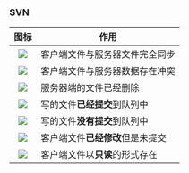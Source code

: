 ### SVN

|                             图标                             | 作用                             |
| :----------------------------------------------------------: | -------------------------------- |
| ![](https://img-blog.csdn.net/20180328103246502?watermark/2/text/aHR0cHM6Ly9ibG9nLmNzZG4ubmV0L3dlaXhpbl8zNzYzNTQwMA==/font/5a6L5L2T/fontsize/400/fill/I0JBQkFCMA==/dissolve/70) | 客户端文件与服务器文件完全同步   |
| ![](https://img-blog.csdn.net/20180328103403163?watermark/2/text/aHR0cHM6Ly9ibG9nLmNzZG4ubmV0L3dlaXhpbl8zNzYzNTQwMA==/font/5a6L5L2T/fontsize/400/fill/I0JBQkFCMA==/dissolve/70) | 客户端文件与服务器数据存在冲突   |
| ![](https://img-blog.csdn.net/20180328103716160?watermark/2/text/aHR0cHM6Ly9ibG9nLmNzZG4ubmV0L3dlaXhpbl8zNzYzNTQwMA==/font/5a6L5L2T/fontsize/400/fill/I0JBQkFCMA==/dissolve/70) | 服务器端的文件已经删除           |
| ![](https://img-blog.csdn.net/20180328104731765?watermark/2/text/aHR0cHM6Ly9ibG9nLmNzZG4ubmV0L3dlaXhpbl8zNzYzNTQwMA==/font/5a6L5L2T/fontsize/400/fill/I0JBQkFCMA==/dissolve/70) | 写的文件**已经提交**到队列中     |
| ![](https://img-blog.csdn.net/20180328104759181?watermark/2/text/aHR0cHM6Ly9ibG9nLmNzZG4ubmV0L3dlaXhpbl8zNzYzNTQwMA==/font/5a6L5L2T/fontsize/400/fill/I0JBQkFCMA==/dissolve/70) | 写的文件**没有提交**到队列中     |
| ![](https://img-blog.csdn.net/20180328104819950?watermark/2/text/aHR0cHM6Ly9ibG9nLmNzZG4ubmV0L3dlaXhpbl8zNzYzNTQwMA==/font/5a6L5L2T/fontsize/400/fill/I0JBQkFCMA==/dissolve/70) | 客户端文件**已经修改**但是未提交 |
| ![](https://img-blog.csdn.net/20180328104838760?watermark/2/text/aHR0cHM6Ly9ibG9nLmNzZG4ubmV0L3dlaXhpbl8zNzYzNTQwMA==/font/5a6L5L2T/fontsize/400/fill/I0JBQkFCMA==/dissolve/70) | 客户端文件以**只读**的形式存在   |

